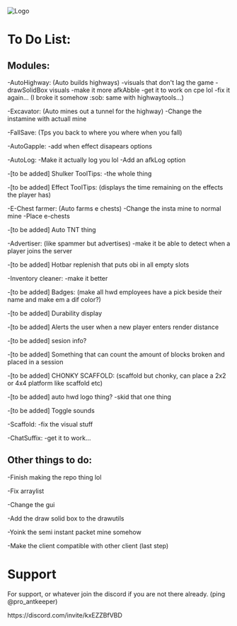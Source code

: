 ![Logo](https://cdn.discordapp.com/attachments/992610405719494768/1169306252145340476/HWD_Logo_Option_2.png?ex=659585cf&is=658310cf&hm=35ece143b62ee71d6500c5429412e8e4e0e0a7365df0c645219be14c485c2f15&)

# To Do List:
## Modules:
<p>-AutoHighway: (Auto builds highways) -visuals that don't lag the game -drawSolidBox visuals -make it more afkAbble -get it to work on cpe lol -fix it again... (I broke it somehow :sob: same with highwaytools...)
<p>-Excavator: (Auto mines out a tunnel for the highway) -Change the instamine with actuall mine
<p>-FallSave: (Tps you back to where you where when you fall) 
<p>-AutoGapple: -add when effect disapears options
<p>-AutoLog: -Make it actually log you lol -Add an afkLog option
<p>-[to be added] Shulker ToolTips: -the whole thing
<p>-[to be added] Effect ToolTips: (displays the time remaining on the effects the player has)
<p>-E-Chest farmer: (Auto farms e chests) -Change the insta mine to normal mine -Place e-chests
<p>-[to be added] Auto TNT thing 
<p>-Advertiser: (like spammer but advertises) -make it be able to detect when a player joins the server
<p>-[to be added] Hotbar replenish that puts obi in all empty slots
<p>-Inventory cleaner: -make it better
<p>-[to be added] Badges: (make all hwd employees have a pick beside their name and make em a dif color?)
<p>-[to be added] Durability display
<p>-[to be added] Alerts the user when a new player enters render distance
<p>-[to be added] sesion info?
<p>-[to be added] Something that can count the amount of blocks broken and placed in a session
<p>-[to be added] CHONKY SCAFFOLD: (scaffold but chonky, can place a 2x2 or 4x4 platform like scaffold etc)
<p>-[to be added] auto hwd logo thing? -skid that one thing
<p>-[to be added] Toggle sounds 
<p>-Scaffold: -fix the visual stuff
<p>-ChatSuffix: -get it to work...

## Other things to do:
<p>-Finish making the repo thing lol
<p>-Fix arraylist
<p>-Change the gui
<p>-Add the draw solid box to the drawutils
<p>-Yoink the semi instant packet mine somehow
<p>-Make the client compatible with other client (last step)

# Support
For support, or whatever join the discord if you are not there already. (ping @pro_antkeeper)
<p></p>https://discord.com/invite/kxEZZBfVBD
